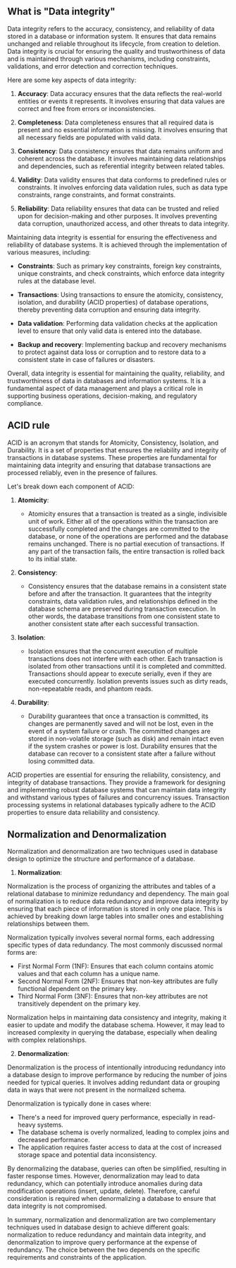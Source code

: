 ## What is "Data integrity"

Data integrity refers to the accuracy, consistency, and reliability of data stored in a database or information system. It ensures that data remains unchanged and reliable throughout its lifecycle, from creation to deletion. Data integrity is crucial for ensuring the quality and trustworthiness of data and is maintained through various mechanisms, including constraints, validations, and error detection and correction techniques.

Here are some key aspects of data integrity:

1. **Accuracy**: Data accuracy ensures that the data reflects the real-world entities or events it represents. It involves ensuring that data values are correct and free from errors or inconsistencies.

2. **Completeness**: Data completeness ensures that all required data is present and no essential information is missing. It involves ensuring that all necessary fields are populated with valid data.

3. **Consistency**: Data consistency ensures that data remains uniform and coherent across the database. It involves maintaining data relationships and dependencies, such as referential integrity between related tables.

4. **Validity**: Data validity ensures that data conforms to predefined rules or constraints. It involves enforcing data validation rules, such as data type constraints, range constraints, and format constraints.

5. **Reliability**: Data reliability ensures that data can be trusted and relied upon for decision-making and other purposes. It involves preventing data corruption, unauthorized access, and other threats to data integrity.

Maintaining data integrity is essential for ensuring the effectiveness and reliability of database systems. It is achieved through the implementation of various measures, including:

- **Constraints**: Such as primary key constraints, foreign key constraints, unique constraints, and check constraints, which enforce data integrity rules at the database level.
  
- **Transactions**: Using transactions to ensure the atomicity, consistency, isolation, and durability (ACID properties) of database operations, thereby preventing data corruption and ensuring data integrity.
  
- **Data validation**: Performing data validation checks at the application level to ensure that only valid data is entered into the database.
  
- **Backup and recovery**: Implementing backup and recovery mechanisms to protect against data loss or corruption and to restore data to a consistent state in case of failures or disasters.

Overall, data integrity is essential for maintaining the quality, reliability, and trustworthiness of data in databases and information systems. It is a fundamental aspect of data management and plays a critical role in supporting business operations, decision-making, and regulatory compliance.

## ACID rule

ACID is an acronym that stands for Atomicity, Consistency, Isolation, and Durability. It is a set of properties that ensures the reliability and integrity of transactions in database systems. These properties are fundamental for maintaining data integrity and ensuring that database transactions are processed reliably, even in the presence of failures.

Let's break down each component of ACID:

1. **Atomicity**:
   - Atomicity ensures that a transaction is treated as a single, indivisible unit of work. Either all of the operations within the transaction are successfully completed and the changes are committed to the database, or none of the operations are performed and the database remains unchanged. There is no partial execution of transactions. If any part of the transaction fails, the entire transaction is rolled back to its initial state.

2. **Consistency**:
   - Consistency ensures that the database remains in a consistent state before and after the transaction. It guarantees that the integrity constraints, data validation rules, and relationships defined in the database schema are preserved during transaction execution. In other words, the database transitions from one consistent state to another consistent state after each successful transaction.

3. **Isolation**:
   - Isolation ensures that the concurrent execution of multiple transactions does not interfere with each other. Each transaction is isolated from other transactions until it is completed and committed. Transactions should appear to execute serially, even if they are executed concurrently. Isolation prevents issues such as dirty reads, non-repeatable reads, and phantom reads.

4. **Durability**:
   - Durability guarantees that once a transaction is committed, its changes are permanently saved and will not be lost, even in the event of a system failure or crash. The committed changes are stored in non-volatile storage (such as disk) and remain intact even if the system crashes or power is lost. Durability ensures that the database can recover to a consistent state after a failure without losing committed data.

ACID properties are essential for ensuring the reliability, consistency, and integrity of database transactions. They provide a framework for designing and implementing robust database systems that can maintain data integrity and withstand various types of failures and concurrency issues. Transaction processing systems in relational databases typically adhere to the ACID properties to ensure data reliability and consistency.

## Normalization and  Denormalization

Normalization and denormalization are two techniques used in database design to optimize the structure and performance of a database.

1. **Normalization**:

Normalization is the process of organizing the attributes and tables of a relational database to minimize redundancy and dependency. The main goal of normalization is to reduce data redundancy and improve data integrity by ensuring that each piece of information is stored in only one place. This is achieved by breaking down large tables into smaller ones and establishing relationships between them.

Normalization typically involves several normal forms, each addressing specific types of data redundancy. The most commonly discussed normal forms are:

- First Normal Form (1NF): Ensures that each column contains atomic values and that each column has a unique name.
- Second Normal Form (2NF): Ensures that non-key attributes are fully functional dependent on the primary key.
- Third Normal Form (3NF): Ensures that non-key attributes are not transitively dependent on the primary key.

Normalization helps in maintaining data consistency and integrity, making it easier to update and modify the database schema. However, it may lead to increased complexity in querying the database, especially when dealing with complex relationships.

2. **Denormalization**:

Denormalization is the process of intentionally introducing redundancy into a database design to improve performance by reducing the number of joins needed for typical queries. It involves adding redundant data or grouping data in ways that were not present in the normalized schema.

Denormalization is typically done in cases where:

- There's a need for improved query performance, especially in read-heavy systems.
- The database schema is overly normalized, leading to complex joins and decreased performance.
- The application requires faster access to data at the cost of increased storage space and potential data inconsistency.

By denormalizing the database, queries can often be simplified, resulting in faster response times. However, denormalization may lead to data redundancy, which can potentially introduce anomalies during data modification operations (insert, update, delete). Therefore, careful consideration is required when denormalizing a database to ensure that data integrity is not compromised.

In summary, normalization and denormalization are two complementary techniques used in database design to achieve different goals: normalization to reduce redundancy and maintain data integrity, and denormalization to improve query performance at the expense of redundancy. The choice between the two depends on the specific requirements and constraints of the application.
